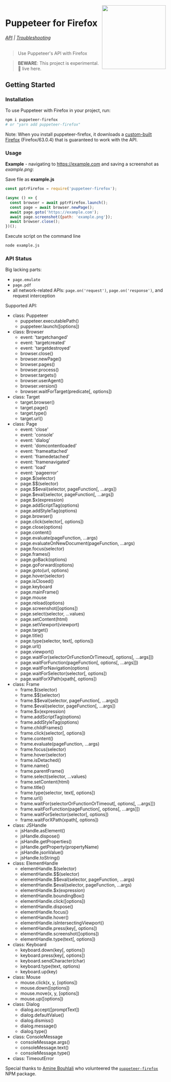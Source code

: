 <img src="https://user-images.githubusercontent.com/39191/49555713-a07b3c00-f8b5-11e8-8aba-f2d03cd83da5.png" height="200" align="right">

# Puppeteer for Firefox

###### [API](#api-status) | [Troubleshooting](https://github.com/GoogleChrome/puppeteer/blob/master/experimental/puppeteer-firefox/docs/troubleshooting.md)

> Use Puppeteer's API with Firefox

> **BEWARE**: This project is experimental. 🐊 live here.

## Getting Started

### Installation

To use Puppeteer with Firefox in your project, run:

```bash
npm i puppeteer-firefox
# or "yarn add puppeteer-firefox"
```

Note: When you install puppeteer-firefox, it downloads a [custom-built Firefox](https://github.com/GoogleChrome/puppeteer/tree/master/experimental/juggler) (Firefox/63.0.4) that is guaranteed to work with the API.

### Usage

**Example** - navigating to https://example.com and saving a screenshot as *example.png*:

Save file as **example.js**

```js
const pptrFirefox = require('puppeteer-firefox');

(async () => {
  const browser = await pptrFirefox.launch();
  const page = await browser.newPage();
  await page.goto('https://example.com');
  await page.screenshot({path: 'example.png'});
  await browser.close();
})();
```

Execute script on the command line

```bash
node example.js
```


### API Status

Big lacking parts:

- `page.emulate`
- `page.pdf`
- all network-related APIs: `page.on('request')`, `page.on('response')`, and request interception

Supported API:

- class: Puppeteer
  * puppeteer.executablePath()
  * puppeteer.launch([options])
- class: Browser
  * event: 'targetchanged'
  * event: 'targetcreated'
  * event: 'targetdestroyed'
  * browser.close()
  * browser.newPage()
  * browser.pages()
  * browser.process()
  * browser.targets()
  * browser.userAgent()
  * browser.version()
  * browser.waitForTarget(predicate[, options])
- class: Target
  * target.browser()
  * target.page()
  * target.type()
  * target.url()
- class: Page
  * event: 'close'
  * event: 'console'
  * event: 'dialog'
  * event: 'domcontentloaded'
  * event: 'frameattached'
  * event: 'framedetached'
  * event: 'framenavigated'
  * event: 'load'
  * event: 'pageerror'
  * page.$(selector)
  * page.$$(selector)
  * page.$$eval(selector, pageFunction[, ...args])
  * page.$eval(selector, pageFunction[, ...args])
  * page.$x(expression)
  * page.addScriptTag(options)
  * page.addStyleTag(options)
  * page.browser()
  * page.click(selector[, options])
  * page.close(options)
  * page.content()
  * page.evaluate(pageFunction, ...args)
  * page.evaluateOnNewDocument(pageFunction, ...args)
  * page.focus(selector)
  * page.frames()
  * page.goBack(options)
  * page.goForward(options)
  * page.goto(url, options)
  * page.hover(selector)
  * page.isClosed()
  * page.keyboard
  * page.mainFrame()
  * page.mouse
  * page.reload(options)
  * page.screenshot([options])
  * page.select(selector, ...values)
  * page.setContent(html)
  * page.setViewport(viewport)
  * page.target()
  * page.title()
  * page.type(selector, text[, options])
  * page.url()
  * page.viewport()
  * page.waitFor(selectorOrFunctionOrTimeout[, options[, ...args]])
  * page.waitForFunction(pageFunction[, options[, ...args]])
  * page.waitForNavigation(options)
  * page.waitForSelector(selector[, options])
  * page.waitForXPath(xpath[, options])
- class: Frame
  * frame.$(selector)
  * frame.$$(selector)
  * frame.$$eval(selector, pageFunction[, ...args])
  * frame.$eval(selector, pageFunction[, ...args])
  * frame.$x(expression)
  * frame.addScriptTag(options)
  * frame.addStyleTag(options)
  * frame.childFrames()
  * frame.click(selector[, options])
  * frame.content()
  * frame.evaluate(pageFunction, ...args)
  * frame.focus(selector)
  * frame.hover(selector)
  * frame.isDetached()
  * frame.name()
  * frame.parentFrame()
  * frame.select(selector, ...values)
  * frame.setContent(html)
  * frame.title()
  * frame.type(selector, text[, options])
  * frame.url()
  * frame.waitFor(selectorOrFunctionOrTimeout[, options[, ...args]])
  * frame.waitForFunction(pageFunction[, options[, ...args]])
  * frame.waitForSelector(selector[, options])
  * frame.waitForXPath(xpath[, options])
- class: JSHandle
  * jsHandle.asElement()
  * jsHandle.dispose()
  * jsHandle.getProperties()
  * jsHandle.getProperty(propertyName)
  * jsHandle.jsonValue()
  * jsHandle.toString()
- class: ElementHandle
  * elementHandle.$(selector)
  * elementHandle.$$(selector)
  * elementHandle.$$eval(selector, pageFunction, ...args)
  * elementHandle.$eval(selector, pageFunction, ...args)
  * elementHandle.$x(expression)
  * elementHandle.boundingBox()
  * elementHandle.click([options])
  * elementHandle.dispose()
  * elementHandle.focus()
  * elementHandle.hover()
  * elementHandle.isIntersectingViewport()
  * elementHandle.press(key[, options])
  * elementHandle.screenshot([options])
  * elementHandle.type(text[, options])
- class: Keyboard
  * keyboard.down(key[, options])
  * keyboard.press(key[, options])
  * keyboard.sendCharacter(char)
  * keyboard.type(text, options)
  * keyboard.up(key)
- class: Mouse
  * mouse.click(x, y, [options])
  * mouse.down([options])
  * mouse.move(x, y, [options])
  * mouse.up([options])
- class: Dialog
  * dialog.accept([promptText])
  * dialog.defaultValue()
  * dialog.dismiss()
  * dialog.message()
  * dialog.type()
- class: ConsoleMessage
  * consoleMessage.args()
  * consoleMessage.text()
  * consoleMessage.type()
- class: TimeoutError


Special thanks to [Amine Bouhlali](https://bitbucket.org/aminerop/) who volunteered the [`puppeteer-firefox`](https://www.npmjs.com/package/puppeteer-firefox) NPM package.
